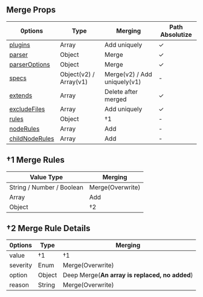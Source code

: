 ## Merge Props

| 0ptions                                                               | Type                   | Merging                      | Path Absolutize |
| --------------------------------------------------------------------- | ---------------------- | ---------------------------- | --------------- |
| [plugins](https://markuplint.dev/configuration#plugins)               | Array                  | Add uniquely                 | ✓               |
| [parser](https://markuplint.dev/configuration#parser)                 | Object                 | Merge                        | ✓               |
| [parserOptions](https://markuplint.dev/configuration#parserOptions)   | Object                 | Merge                        | ✓               |
| [specs](https://markuplint.dev/configuration#specs)                   | Object(v2) / Array(v1) | Merge(v2) / Add uniquely(v1) | -               |
| [extends](https://markuplint.dev/configuration#extends)               | Array                  | Delete after merged          | ✓               |
| [excludeFiles](https://markuplint.dev/configuration#excludeFiles)     | Array                  | Add uniquely                 | ✓               |
| [rules](https://markuplint.dev/configuration#rules)                   | Object                 | †1                           | -               |
| [nodeRules](https://markuplint.dev/configuration#nodeRules)           | Array                  | Add                          | -               |
| [childNodeRules](https://markuplint.dev/configuration#childNodeRules) | Array                  | Add                          | -               |

## †1 Merge Rules

| Value Type                | Merging          |
| ------------------------- | ---------------- |
| String / Number / Boolean | Merge(Overwrite) |
| Array                     | Add              |
| Object                    | †2               |

## †2 Merge Rule Details

| 0ptions  | Type   | Merging                                        |
| -------- | ------ | ---------------------------------------------- |
| value    | †1     | †1                                             |
| severity | Enum   | Merge(Overwrite)                               |
| option   | Object | Deep Merge(**An array is replaced, no added**) |
| reason   | String | Merge(Overwrite)                               |
